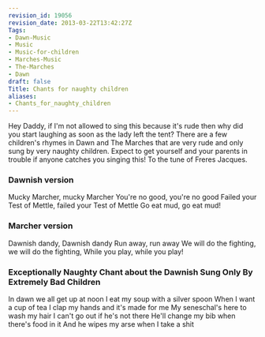 ```yaml
---
revision_id: 19056
revision_date: 2013-03-22T13:42:27Z
Tags:
- Dawn-Music
- Music
- Music-for-children
- Marches-Music
- The-Marches
- Dawn
draft: false
Title: Chants for naughty children
aliases:
- Chants_for_naughty_children
---
```

Hey Daddy, if I'm not allowed to sing this because it's rude then why did you start laughing as soon as the lady left the tent?
There are a few children's rhymes in Dawn and The Marches that are very rude and only sung by very naughty children. Expect to get yourself and your parents in trouble if anyone catches you singing this!
To the tune of Freres Jacques.
### Dawnish version
Mucky Marcher, mucky Marcher
You're no good, you're no good
Failed your Test of Mettle, failed your Test of Mettle
Go eat mud, go eat mud!
### Marcher version
Dawnish dandy, Dawnish dandy
Run away, run away
We will do the fighting, we will do the fighting, 
While you play, while you play!
### Exceptionally Naughty Chant about the Dawnish Sung Only By Extremely Bad Children
In dawn we all get up at noon
I eat my soup with a silver spoon
When I want a cup of tea
I clap my hands and it's made for me
My seneschal's here to wash my hair
I can't go out if he's not there
He'll change my bib when there's food in it
And he wipes my arse when I take a shit